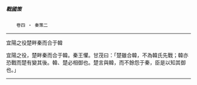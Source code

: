 

##### 戰國策
　　`卷四 ‧ 秦策二`

* * *

宜陽之役楚畔秦而合于韓

宜陽之役，楚畔秦而合于韓。秦王懼。甘茂曰：「楚雖合韓，不為韓氏先戰；韓亦恐戰而楚有變其後。韓、楚必相御也。楚言與韓，而不餘怨于秦，臣是以知其御也。」

* * *

